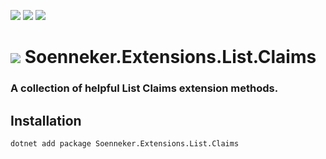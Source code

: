 ﻿[![](https://img.shields.io/nuget/v/soenneker.extensions.list.claims.svg?style=for-the-badge)](https://www.nuget.org/packages/soenneker.extensions.list.claims/)
[![](https://img.shields.io/github/actions/workflow/status/soenneker/soenneker.extensions.list.claims/publish-package.yml?style=for-the-badge)](https://github.com/soenneker/soenneker.extensions.list.claims/actions/workflows/publish-package.yml)
[![](https://img.shields.io/nuget/dt/soenneker.extensions.list.claims.svg?style=for-the-badge)](https://www.nuget.org/packages/soenneker.extensions.list.claims/)

# ![](https://user-images.githubusercontent.com/4441470/224455560-91ed3ee7-f510-4041-a8d2-3fc093025112.png) Soenneker.Extensions.List.Claims
### A collection of helpful List Claims extension methods.

## Installation

```
dotnet add package Soenneker.Extensions.List.Claims
```
